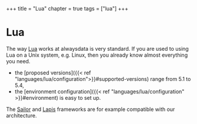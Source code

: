 +++
title = "Lua"
chapter = true
tags = ["lua"]
+++

# Lua

The way [Lua](https://www.lua.org/) works at alwaysdata is very standard. If you are used to using Lua on a Unix system, e.g. Linux, then you already know almost everything you need.

- the [proposed versions]({{< ref "languages/lua/configuration">}}#supported-versions) range from 5.1 to 5.4,
- the [environment configuration]({{< ref "languages/lua/configuration" >}}#environment) is easy to set up.

The [Sailor](https://github.com/sailorproject/sailor) and [Lapis](https://leafo.net/lapis/) frameworks are for example compatible with our architecture.
